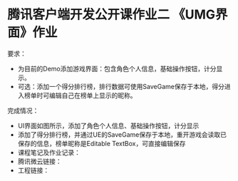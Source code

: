 # 腾讯客户端开发公开课作业二   《UMG界面》作业
要求：
- 为目前的Demo添加游戏界面：包含角色个人信息，基础操作按钮，计分显示。
- 可选：添加一个得分排行榜，排行数据可使用SaveGame保存于本地，得分进入榜单时可编辑自己在榜单上显示的昵称。

完成情况：
- UI界面如图所示，添加了角色个人信息、基础操作按钮，计分显示
- 添加了得分排行榜，并通过UE的SaveGame保存于本地，重开游戏会读取已保存的信息，榜单昵称是Editable TextBox，可直接编辑保存
- 课程笔记及作业记录：
- 腾讯微云链接：
- 工程链接：
